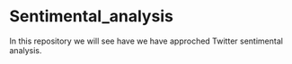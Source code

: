# Sentimental_analysis
In this repository we will see have we have approched Twitter sentimental analysis.
